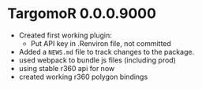# TargomoR 0.0.0.9000

* Created first working plugin:
  + Put API key in .Renviron file, not committed
* Added a `NEWS.md` file to track changes to the package.
* used webpack to bundle js files (including prod)
* using stable r360 api for now
* created working r360 polygon bindings

